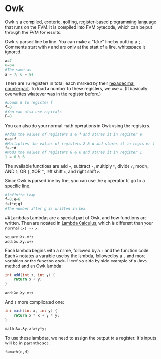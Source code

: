 # Owk
Owk is a compiled, esoteric, golfing, register-based programming language that runs on the FVM. It is compiled into FVM bytecode, which can be put through the FVM for results.

Owk is parsed line by line. You can make a "fake" line by putting a `;`. Comments start with `#` and are only at the start of a line, whitespace is ignored.

```python
a=7
6=84
#The same as
a = 7; 6 = 84
```

There are 16 registers in total, each marked by their [hexadecimal counterpart](https://en.m.wikipedia.org/wiki/Hexadecimal#Using_0.E2.80.939_and_A.E2.80.93F). To load a number to these registers, we use `=`. (It basically overwrites whatever was in the register before.)

```python
#Loads 8 to register f
f=8
#You can also use capitals
F=8
```

You can also do your normal math operations in Owk using the registers.

```python
#Adds the values of registers a & f and stores it in register e
e=a+f
#Multiplies the values of registers 2 & d and stores it in register f
f=2*d
#Mods the values of registers 8 & 6 and stores it in register 1
1 = 8 % 6
```

The available functions are add `+`, subtract `-`, multiply `*`, divide `/`, mod `%`, AND `&`, OR `|`, XOR `^`, left shift `<`, and right shift `>`.

Since Owk is parsed line by line, you can use the `g` operator to go to a specific line.

```python
#Infinite Loop
f=8;e=6
f=f*e;g1
#The number after g is written in hex
```

##Lambdas
Lambdas are a special part of Owk, and how functions are written. Then are notated in [Lambda Calculus](https://en.m.wikipedia.org/wiki/Lambda_calculus), which is different than your normal `(x) -> x`.

```python
square:λx.x*x
add:λx.λy.x+y
```

Each lambda begins with a name, followed by a `:` and the function code. Each `λ` notates a varaible use by the lambda, followed by a `.` and more variables or the function code. Here's a side by side example of a Java method and an Owk lambda:

```java
int add(int x, int y) {
    return x + y;
}
```
```python
add:λx.λy.x+y
```

And a more complicated one:

```java
int math(int x, int y) {
    return x * x + y * y;
}
```

```python
math:λx.λy.x*x+y*y;
```

To use these lambdas, we need to assign the output to a register. It's inputs will be in parentheses.

```python
f=math(e,d)
```
